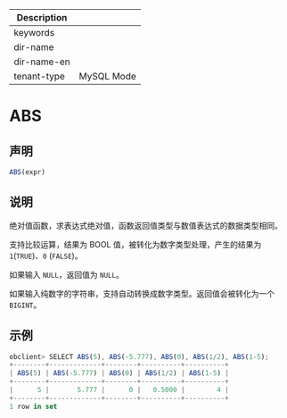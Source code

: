 | Description   |                 |
|---------------|-----------------|
| keywords      |                 |
| dir-name      |                 |
| dir-name-en   |                 |
| tenant-type   | MySQL Mode      |

# ABS

## 声明

```sql
ABS(expr)
```

## 说明

绝对值函数，求表达式绝对值，函数返回值类型与数值表达式的数据类型相同。

支持比较运算，结果为 BOOL 值，被转化为数字类型处理，产生的结果为 `1`(`TRUE`)、`0` (`FALSE`)。

如果输入 `NULL`，返回值为 `NULL`。

如果输入纯数字的字符串，支持自动转换成数字类型。返回值会被转化为一个 `BIGINT`。

## 示例

```javascript
obclient> SELECT ABS(5), ABS(-5.777), ABS(0), ABS(1/2), ABS(1-5);
+--------+-------------+--------+----------+----------+
| ABS(5) | ABS(-5.777) | ABS(0) | ABS(1/2) | ABS(1-5) |
+--------+-------------+--------+----------+----------+
|      5 |       5.777 |      0 |   0.5000 |        4 |
+--------+-------------+--------+----------+----------+
1 row in set
```
